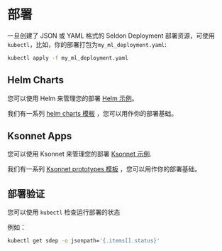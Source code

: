 # 部署

一旦创建了 JSON 或 YAML 格式的 Seldon Deployment 部署资源，可使用`kubectl`，比如，你的部署打包为`my_ml_deployment.yaml`:

```bash
kubectl apply -f my_ml_deployment.yaml
```

## Helm Charts

您可以使用 Helm 来管理您的部署 [Helm 示例](../examples/helm_examples.html)。

我们有一系列 [helm charts 模板](../graph/helm_charts.html) ，您可以用作你的部署基础。

## Ksonnet Apps

您可以使用 Ksonnet 来管理您的部署 [Ksonnet 示例](../notebooks/ksonnet_examples.ipynb).

我们有一系列 [Ksonnet prototypes 模板](../graph/ksonnet_templates.html) ，您可以用作你的部署基础。


## 部署验证

您可以使用 `kubectl` 检查运行部署的状态

例如：

```bash
kubectl get sdep -o jsonpath='{.items[].status}'
```





